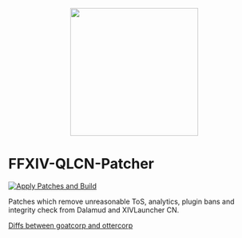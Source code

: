 <p align="center">
  <img width="256" height="256" src="https://repository-images.githubusercontent.com/835197623/90745e81-40af-48c2-aaac-1c335ac079cf">
</p>

# FFXIV-QLCN-Patcher

[![Apply Patches and Build](https://github.com/HirotaZX/FFXIV-QLCN-Patcher/actions/workflows/apply-patches-and-build.yml/badge.svg)](https://nightly.link/HirotaZX/FFXIV-QLCN-Patcher/workflows/apply-patches-and-build/main/patched-artifact)

Patches which remove unreasonable ToS, analytics, plugin bans and integrity check from Dalamud and XIVLauncher CN.

[Diffs between goatcorp and ottercorp](https://github.com/goatcorp/Dalamud/compare/master...ottercorp:master)